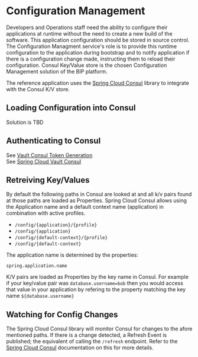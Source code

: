 # Configuration Management
Developers and Operations staff need the ability to configure their applications at runtime without the need to create a new build of the software. This application configuration should be stored in source control. The Configuration Managment service's role is to provide this runtime configuration to the application during bootstrap and to notify application if there is a configuration change made, instructing them to reload their configuration. Consul Key/Value store is the chosen Configuration Management solution of the BIP platform.

The reference application uses the [Spring Cloud Consul](https://cloud.spring.io/spring-cloud-consul/single/spring-cloud-consul.html) library to integrate with the Consul K/V store.

## Loading Configuration into Consul
Solution is TBD

## Authenticating to Consul
See [Vault Consul Token Generation](https://www.vaultproject.io/docs/secrets/consul/index.html)</br>
See [Spring Cloud Vault Consul](https://cloud.spring.io/spring-cloud-vault/single/spring-cloud-vault.html#vault.config.backends.consul)

## Retreiving Key/Values
By default the following paths in Consul are looked at and all k/v pairs found at those paths are loaded as Properties. Spring Cloud Consul allows using the Application name and a default context name (application) in combination with active profiles.
* `/config/{application}/{profile}`
* `/config/{application}`
* `/config/{default-context}/{profile}`
* `/config/{default-context}`

The application name is determined by the properties:
```
spring.application.name
```

K/V pairs are loaded as Properties by the key name in Consul. For example if your key/value pair was `database.username=bob` then you would access that value in your application by refering to the property matching the key name `${database.username}`

## Watching for Config Changes
The Spring Cloud Consul library will monitor Consul for changes to the afore mentioned paths. If there is a change detected, a Refresh Event is published; the equivalent of calling the `/refresh` endpoint. Refer to the [Spring Cloud Consul](https://cloud.spring.io/spring-cloud-consul/single/spring-cloud-consul.html#spring-cloud-consul-config-watch) documentation on this for more details.
